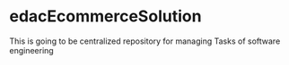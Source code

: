 # edacEcommerceSolution
This is going to be centralized repository for managing Tasks of software engineering 
